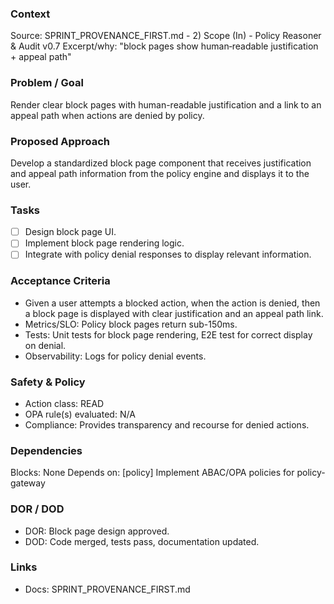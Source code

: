 ### Context
Source: SPRINT_PROVENANCE_FIRST.md - 2) Scope (In) - Policy Reasoner & Audit v0.7
Excerpt/why: "block pages show human‑readable justification + appeal path"

### Problem / Goal
Render clear block pages with human-readable justification and a link to an appeal path when actions are denied by policy.

### Proposed Approach
Develop a standardized block page component that receives justification and appeal path information from the policy engine and displays it to the user.

### Tasks
- [ ] Design block page UI.
- [ ] Implement block page rendering logic.
- [ ] Integrate with policy denial responses to display relevant information.

### Acceptance Criteria
- Given a user attempts a blocked action, when the action is denied, then a block page is displayed with clear justification and an appeal path link.
- Metrics/SLO: Policy block pages return sub-150ms.
- Tests: Unit tests for block page rendering, E2E test for correct display on denial.
- Observability: Logs for policy denial events.

### Safety & Policy
- Action class: READ
- OPA rule(s) evaluated: N/A
- Compliance: Provides transparency and recourse for denied actions.

### Dependencies
Blocks: None
Depends on: [policy] Implement ABAC/OPA policies for policy-gateway

### DOR / DOD
- DOR: Block page design approved.
- DOD: Code merged, tests pass, documentation updated.

### Links
- Docs: SPRINT_PROVENANCE_FIRST.md

